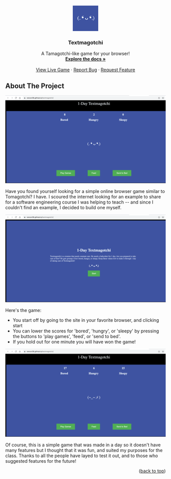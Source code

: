 <a name="readme-top"></a>
<!-- PROJECT LOGO -->
<div align="center">
  <a href="https://github.com/Rancor38/textmagotchi">
    <img src="./public/logo.png" alt="Logo" width="80" height="80">
  </a>

  <h3 align="center">Textmagotchi</h3>

  <p align="center">
    A Tamagotchi-like game for your browser!
    <br />
    <a href="https://github.com/Rancor38/textmagotchi"><strong>Explore the docs »</strong></a>
    <br />
    <br />
    <a href="https://rancor38.github.io/textmagotchi/">View Live Game</a>
    ·
    <a href="https://github.com/Rancor38/textmagotchi/issues">Report Bug</a>
    ·
    <a href="https://github.com/Rancor38/textmagotchi/issues">Request Feature</a>
  </p>
</div>

<!-- ABOUT THE PROJECT -->
## About The Project

[![Texmagotchi Screen Shot][game-image-1]](https://github.com/Rancor38/textmagotchi)

Have you found yourself looking for a simple online browser game similar to Tomagotchi? I have. I scoured the internet looking for an example to share for a software engineering course I was helping to teach -- and since I couldn't find an example, I decided to build one myself.

[![Texmagotchi Screen Shot][model]](https://github.com/Rancor38/textmagotchi)

Here's the game:
* You start off by going to the site in your favorite browser, and clicking start
* You can lower the scores for 'bored', 'hungry', or 'sleepy' by pressing the buttons to 'play games', 'feed', or 'send to bed'.
* If you hold out for one minute you will have won the game!

[![Texmagotchi Screen Shot][game-image-2]](https://github.com/Rancor38/textmagotchi)

Of course, this is a simple game that was made in a day so it doesn't have many features but I thought that it was fun, and suited my purposes for the class. Thanks to all the people have layed to test it out, and to those who suggested features for the future!

<p align="right">(<a href="#readme-top">back to top</a>)</p>

<!-- MARKDOWN LINKS & IMAGES -->
[game-image-1]: ./public/game-image-1.png
[game-image-2]: ./public/game-image-2.png
[model]: ./public/model.png